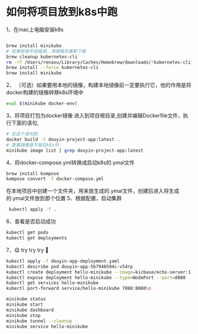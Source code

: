 # 如何将项目放到k8s中跑
1、在mac上电脑安装k8s
```zsh

brew install minikube
# 如果安装中途报错，清理缓存重新下载
brew cleanup kubernetes-cli
rm -rf /Users/renaxu/Library/Caches/Homebrew/downloads/*kubernetes-cli*
brew install --force kubernetes-cli
brew install minikube
```
2、 （可选）如果要用本地的镜像，构建本地镜像前一定要执行它，他的作用是将docker构建的镜像转移k8s环境中
```bash
eval $(minikube docker-env)  
```

3、将项目打包为docker镜像
进入到项目根目录,创建并编辑Dockerfile文件，执行下面的语句,
```bash
# 在这个语句前
docker build -t douyin-project-app:latest .
# 查看镜像是不是在k8s中
minikube image list | grep douyin-project-app:latest
```
4、将docker-compose.yml转换成启动k8s的.ymal文件
```bash
brew install kompose 
kompose convert -f docker-compose.yml
```
在本地项目中创建一个文件夹，用来放生成的.ymal文件，创建后进入将生成的.ymal文件放到那个位置
5、根据配置，启动集群
```bash
 kubectl apply -f .
```
6、查看是否启动成功
```bash
kubectl get pods
kubectl get deployments
```

7、😋 try try try 👀
```bash
kubectl apply -f douyin-app-deployment.yaml
kubectl describe pod douyin-app-5b7946594c-v54rp
kubectl create deployment hello-minikube --image=kicbase/echo-server:1.0
kubectl expose deployment hello-minikube --type=NodePort --port=8080
kubectl get services hello-minikube
kubectl port-forward service/hello-minikube 7080:8080\n

minikube status
minikube start
minikube dashboard
minikube stop
minikube tunnel --cleanup
minikube service hello-minikube

```